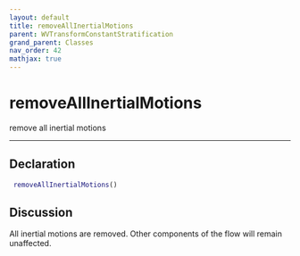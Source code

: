 ```yaml
---
layout: default
title: removeAllInertialMotions
parent: WVTransformConstantStratification
grand_parent: Classes
nav_order: 42
mathjax: true
---
```


#  removeAllInertialMotions

remove all inertial motions


---

## Declaration
```matlab
 removeAllInertialMotions()
```
## Discussion

  All inertial motions are removed. Other components of the flow will remain unaffected.
 
    
